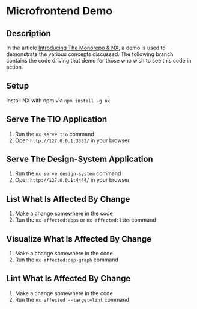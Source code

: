 

# Microfrontend Demo

## Description

In the article [Introducing The Monorepo & NX](https://docs.google.com/document/d/1vfP1rdHtzruN2wkhdO15nal1D5gYFzXkf2go8Wswkk8/edit#), a demo is used to demonstrate the various concepts discussed.  The following branch contains the code driving that demo for those who wish to see this code in action.
## Setup

Install NX with npm via `npm install -g nx`
## Serve The TIO Application

1. Run the `nx serve tio` command
2. Open `http://127.0.0.1:3333/` in your browser

## Serve The Design-System Application

1. Run the `nx serve design-system` command
2. Open `http://127.0.0.1:4444/` in your browser

## List What Is Affected By Change

1. Make a change somewhere in the code
2. Run the `nx affected:apps` or `nx affected:libs` command

## Visualize What Is Affected By Change

1. Make a change somewhere in the code
2. Run the `nx affected:dep-graph` command

## Lint What Is Affected By Change

1. Make a change somewhere in the code
2. Run the `nx affected --target=lint` command
   
